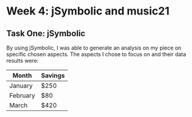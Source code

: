 # Week 4: jSymbolic and music21

## Task One: jSymbolic
By using jSymbolic, I was able to generate an analysis on my piece on specific chosen aspects. The aspects I chose to focus on and their data results were:

| Month    | Savings |
| -------- | ------- |
| January  | $250    |
| February | $80     |
| March    | $420    |
